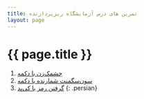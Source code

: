 ```yaml
---
title: تمرین های درس آزمایشگاه ریزپردازنده
layout: page
---
```


# {{ page.title }}

1. [چشمک‌زن با دکمه](A01-blink/)
2. [سون‌سگمنت شمارنده با دکمه](A02-7segmentcounter/)
4. [گرفتن رمز با کی‌پد](A04-LCD/)
{: .persian}